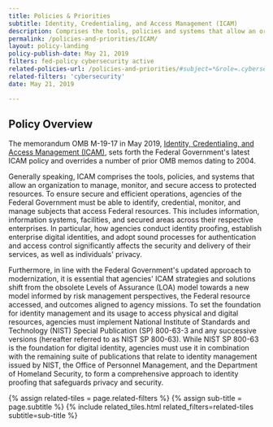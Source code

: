 ```yaml
---
title: Policies & Priorities
subtitle: Identity, Credentialing, and Access Management (ICAM)
description: Comprises the tools, policies and systems that allow an organization to manage, monitor and secure access to protected resources.
permalink: /policies-and-priorities/ICAM/
layout: policy-landing
policy-publish-date: May 21, 2019
filters: fed-policy cybersecurity active
related-policies-url: /policies-and-priorities/#subject=*&role=.cybersecurity&status=*
related-filters: 'cybersecurity'
date: May 21, 2019

---
```

## Policy Overview ##
The memorandum OMB M-19-17 in May 2019, [Identity, Credentialing, and Access Management (ICAM)](https://www.whitehouse.gov/wp-content/uploads/2019/05/M-19-17.pdf), sets forth the Federal Government's latest ICAM policy and overrides a number of prior OMB memos dating to 2004.

Generally speaking, ICAM comprises the tools, policies, and systems that allow an organization to manage, monitor, and secure access to protected resources. To ensure secure and efficient operations, agencies of the Federal Government must be able to identify, credential, monitor, and manage subjects that access Federal resources. This includes information, information systems, facilities, and secured areas across their respective enterprises. In particular, how agencies conduct identity proofing, establish enterprise digital identities, and adopt sound processes for authentication and access control significantly affects the security and delivery of their services, as well as individuals' privacy.

Furthermore, in line with the Federal Government's updated approach to modernization, it is essential that agencies' ICAM strategies and solutions shift from the obsolete Levels of Assurance (LOA) model towards a new model informed by risk management perspectives, the Federal resource accessed, and outcomes aligned to agency missions. To set the foundation for identity management and its usage to access physical and digital resources, agencies must implement National Institute of Standards and Technology (NIST) Special Publication (SP) 800-63-3 and any successive versions (hereafter referred to as NIST SP 800-63). While NIST SP 800-63 is the foundation for digital identity, agencies must use it in combination with the remaining suite of publications that relate to identity management issued by NIST, the Office of Personnel Management, and the Department of Homeland Security, to form a comprehensive approach to identity proofing that safeguards privacy and security.
&nbsp;

{% assign related-tiles = page.related-filters %}
{% assign sub-title = page.subtitle %}
{% include related_tiles.html  related_filters=related-tiles subtitle=sub-title %}

